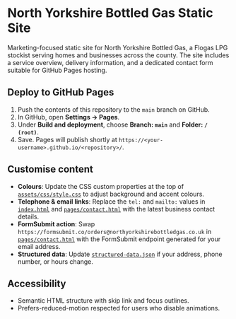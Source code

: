 # North Yorkshire Bottled Gas Static Site

Marketing-focused static site for North Yorkshire Bottled Gas, a Flogas LPG stockist serving homes and businesses across the county. The site includes a service overview, delivery information, and a dedicated contact form suitable for GitHub Pages hosting.

## Deploy to GitHub Pages
1. Push the contents of this repository to the `main` branch on GitHub.
2. In GitHub, open **Settings → Pages**.
3. Under **Build and deployment**, choose **Branch: `main`** and **Folder: `/ (root)`**.
4. Save. Pages will publish shortly at `https://<your-username>.github.io/<repository>/`.

## Customise content
- **Colours**: Update the CSS custom properties at the top of [`assets/css/style.css`](assets/css/style.css) to adjust background and accent colours.
- **Telephone &amp; email links**: Replace the `tel:` and `mailto:` values in [`index.html`](index.html) and [`pages/contact.html`](pages/contact.html) with the latest business contact details.
- **FormSubmit action**: Swap `https://formsubmit.co/orders@northyorkshirebottledgas.co.uk` in [`pages/contact.html`](pages/contact.html) with the FormSubmit endpoint generated for your email address.
- **Structured data**: Update [`structured-data.json`](structured-data.json) if your address, phone number, or hours change.

## Accessibility
- Semantic HTML structure with skip link and focus outlines.
- Prefers-reduced-motion respected for users who disable animations.
